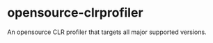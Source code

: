 opensource-clrprofiler
======================

An opensource CLR profiler that targets all major supported versions.
